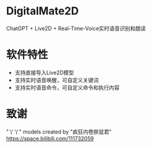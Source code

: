 # DigitalMate2D
ChatGPT + Live2D + Real-Time-Voice实时语音识别和朗读

# 软件特性
* 支持直接导入Live2D模型
* 支持实时语音唤醒，可自定义关键词
* 支持实时语音命令，可自定义命令和执行内容


# 致谢
"丫丫" models created by "疯狂内卷胖鼠君" https://space.bilibili.com/111732059
